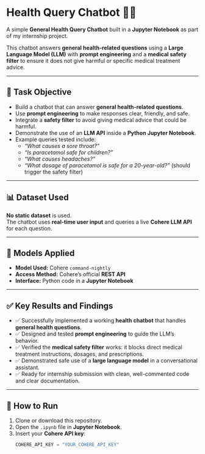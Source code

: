 # Health Query Chatbot 🤖✨

A simple **General Health Query Chatbot** built in a **Jupyter Notebook** as part of my internship project.

This chatbot answers **general health-related questions** using a **Large Language Model (LLM)** with **prompt engineering** and a **medical safety filter** to ensure it does not give harmful or specific medical treatment advice.

---

## 📌 **Task Objective**

- Build a chatbot that can answer **general health-related questions**.
- Use **prompt engineering** to make responses clear, friendly, and safe.
- Integrate a **safety filter** to avoid giving medical advice that could be harmful.
- Demonstrate the use of an **LLM API** inside a **Python Jupyter Notebook**.
- Example queries tested include:
  - *“What causes a sore throat?”*
  - *“Is paracetamol safe for children?”*
  - *“What causes headaches?”*
  - *“What dosage of paracetamol is safe for a 20-year-old?”* (should trigger the safety filter)

---

## 📊 **Dataset Used**

**No static dataset** is used.  
The chatbot uses **real-time user input** and queries a live **Cohere LLM API** for each question.

---

## 🧩 **Models Applied**

- **Model Used:** Cohere `command-nightly`  
- **Access Method:** Cohere’s official **REST API**
- **Interface:** Python code in a **Jupyter Notebook**

---

## ✅ **Key Results and Findings**

- ✅ Successfully implemented a working **health chatbot** that handles **general health questions**.
- ✅ Designed and tested **prompt engineering** to guide the LLM’s behavior.
- ✅ Verified the **medical safety filter** works: it blocks direct medical treatment instructions, dosages, and prescriptions.
- ✅ Demonstrated safe use of a **large language model** in a conversational assistant.
- ✅ Ready for internship submission with clean, well-commented code and clear documentation.

---

## 🚀 **How to Run**

1. Clone or download this repository.
2. Open the `.ipynb` file in **Jupyter Notebook**.
3. Insert your **Cohere API key**:
   ```python
   COHERE_API_KEY = "YOUR_COHERE_API_KEY"
